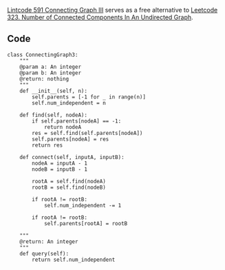 [Lintcode 591 Connecting Graph III](https://www.lintcode.com/problem/591/) serves as a free alternative to [Leetcode 323. Number of Connected Components In An Undirected Graph](https://leetcode.com/problems/number-of-connected-components-in-an-undirected-graph/).

## Code
```
class ConnectingGraph3:
    """
    @param a: An integer
    @param b: An integer
    @return: nothing
    """
    def __init__(self, n):
        self.parents = [-1 for _ in range(n)]
        self.num_independent = n

    def find(self, nodeA):
        if self.parents[nodeA] == -1:
            return nodeA
        res = self.find(self.parents[nodeA])
        self.parents[nodeA] = res
        return res

    def connect(self, inputA, inputB):
        nodeA = inputA - 1
        nodeB = inputB - 1

        rootA = self.find(nodeA)
        rootB = self.find(nodeB)

        if rootA != rootB:
            self.num_independent -= 1

        if rootA != rootB:
            self.parents[rootA] = rootB 

    """
    @return: An integer
    """
    def query(self):
        return self.num_independent
 ```
